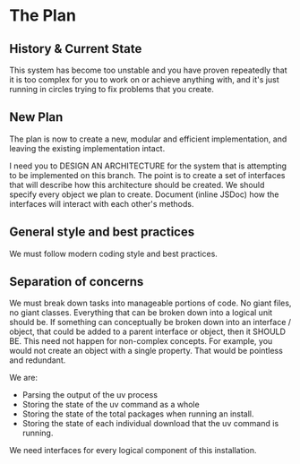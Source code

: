 # The Plan

## History & Current State

This system has become too unstable and you have proven repeatedly that it is too complex for you to work on or achieve anything with, and it's just running in circles trying to fix problems that you create.

## New Plan

The plan is now to create a new, modular and efficient implementation, and leaving the existing implementation intact.

I need you to DESIGN AN ARCHITECTURE for the system that is attempting to be implemented on this branch. The point is to create a set of interfaces that will describe how this architecture should be created. We should specify every object we plan to create. Document (inline JSDoc) how the interfaces will interact with each other's methods.

## General style and best practices

We must follow modern coding style and best practices.

## Separation of concerns

We must break down tasks into manageable portions of code. No giant files, no giant classes. Everything that can be broken down into a logical unit should be. If something can conceptually be broken down into an interface / object, that could be added to a parent interface or object, then it SHOULD BE. This need not happen for non-complex concepts. For example, you would not create an object with a single property. That would be pointless and redundant.

We are:

- Parsing the output of the uv process
- Storing the state of the uv command as a whole
- Storing the state of the total packages when running an install.
- Storing the state of each individual download that the uv command is running.

We need interfaces for every logical component of this installation.
